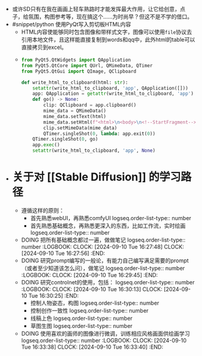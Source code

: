 - 或许SD只有在我在画画上轻车熟路时才能发挥最大作用，让它给创意，点子，给氛围，构图参考等，现在搞这个……为时尚早？但这不是不学的借口。
- #snippet/python 使用PyQt写入剪切板HTML内容
	- HTML内容使能够同时包含图像和带样式文字，图像可以使用`file`协议去引用本地文件，且这样能直接复制到words和qq中，此外html的table可以直接拷贝到excel。
	- ```python
	  from PyQt5.QtWidgets import QApplication
	  from PyQt5.QtCore import QUrl, QMimeData, QTimer
	  from PyQt5.QtGui import QImage, QClipboard
	  
	  def write_html_to_clipboard(html: str):
	      setattr(write_html_to_clipboard, 'app', QApplication([]))
	      app: QApplication = getattr(write_html_to_clipboard, 'app')
	      def go() -> None:
	          clip: QClipboard = app.clipboard()
	          mime_data = QMimeData()
	          mime_data.setText(html)
	          mime_data.setHtml(f"<html>\n<body>\n<!--StartFragment-->{html}<!--EndFragment-->\n</body>\n</html>")
	          clip.setMimeData(mime_data)
	          QTimer.singleShot(0, lambda: app.exit(0))
	      QTimer.singleShot(0, go)
	      app.exec()
	      setattr(write_html_to_clipboard, 'app', None)
	  ```
- # 关于对 [[Stable Diffusion]] 的学习路径
	- 遵循这样的原则：
		- 首先熟悉webUI，再熟悉comfyUI
		  logseq.order-list-type:: number
		- 首先熟悉基础概念，再熟悉更深入的东西，比如工作流，实时绘画
		  logseq.order-list-type:: number
	- DOING 把所有基础概念都过一遍，做做笔记
	  logseq.order-list-type:: number
	  :LOGBOOK:
	  CLOCK: [2024-09-10 Tue 16:27:48]
	  CLOCK: [2024-09-10 Tue 16:27:56]
	  :END:
	- DOING 研究prompt编写的一般论，有能力自己编写满足需要的prompt（或者至少知道该怎么问），做笔记
	  logseq.order-list-type:: number
	  :LOGBOOK:
	  CLOCK: [2024-09-10 Tue 16:29:45]
	  :END:
	- DOING 研究controlnet的使用，包括：
	  logseq.order-list-type:: number
	  :LOGBOOK:
	  CLOCK: [2024-09-10 Tue 16:30:13]
	  CLOCK: [2024-09-10 Tue 16:30:25]
	  :END:
		- 控制人物姿态，构图
		  logseq.order-list-type:: number
		- 控制创作一致性
		  logseq.order-list-type:: number
		- 线稿上色
		  logseq.order-list-type:: number
		- 草图生图
		  logseq.order-list-type:: number
	- DOING 使用喜欢的画师的图像进行微调，训练相应风格画面供绘画学习
	  logseq.order-list-type:: number
	  :LOGBOOK:
	  CLOCK: [2024-09-10 Tue 16:33:38]
	  CLOCK: [2024-09-10 Tue 16:33:40]
	  :END: